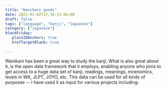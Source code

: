 ```yaml
---
title: "Wanikani goods"
date: 2021-01-02T17:36:11-04:00
draft: false
tags: ["language", "kanji", "Japanese"]
category: ["Japanese"]
blackFriday: 
   plainIDAnchors: true
   hrefTargetBlank: true

---
```


Wanikani has been a great way to study the kanji. What is also great about it, is the open data framework that it employs, enabling anyone who joins to get access to a huge data set of kanji, readings, meanings, mnenomics, levels in WK, JLPT, JOYO, etc.
This data can be used for all kinds of purposes -- I have used it as input for various projects including:


